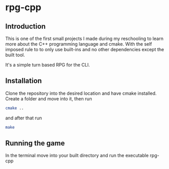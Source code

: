 # rpg-cpp

## Introduction

This is one of the first small projects I made during my reschooling to learn more about the C++ programming language and cmake. With the self imposed rule to to only use built-ins and no other dependencies except the built tool.

It's a simple turn based RPG for the CLI.

## Installation

Clone the repository into the desired location and have cmake installed.
Create a folder and move into it, then run

```sh
cmake ..
```

and after that run

```sh
make
```

## Running the game

In the terminal move into your built directory and run the executable rpg-cpp
